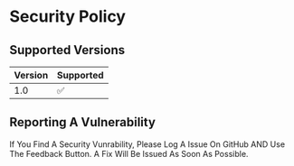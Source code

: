 # Security Policy

## Supported Versions

| Version | Supported          |
| ------- | ------------------ |
| 1.0     | :white_check_mark: |

## Reporting A Vulnerability

If You Find A Security Vunrability, Please Log A Issue On GitHub AND Use The Feedback Button. A Fix Will Be Issued As Soon As Possible.
